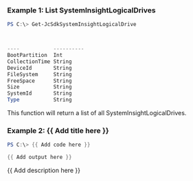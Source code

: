 ### Example 1: List SystemInsightLogicalDrives
```powershell
PS C:\> Get-JcSdkSystemInsightLogicalDrive



----           ----------
BootPartition  Int
CollectionTime String
DeviceId       String
FileSystem     String
FreeSpace      String
Size           String
SystemId       String
Type           String


```

This function will return a list of all SystemInsightLogicalDrives.

### Example 2: {{ Add title here }}
```powershell
PS C:\> {{ Add code here }}

{{ Add output here }}
```

{{ Add description here }}

